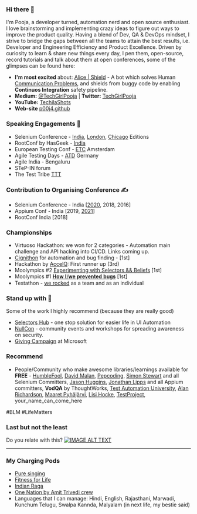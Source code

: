 ### Hi there 👋
I'm Pooja, a developer turned, automation nerd and open source enthusiast. 
I love brainstorming and implementing crazy ideas to figure out ways to improve the product quality. 
Having a blend of Dev, QA & DevOps mindset, I strive to bridge the gaps between all the teams to attain the best results, i.e. Developer and Engineering Efficiency and Product Excellence.
Driven by curiosity to learn & share new things every day, I pen them, open-source, record tutorials and talk about them at open conferences, some of the glimpses can be found here:

- **I'm most excited** about: [Alice | Shield](https://github.com/p00j4/alice) - A bot which solves Human [Communication Problems](https://p00j4.github.io/#alice), and shields from buggy code by enabling **Continuos Integration** safety pipeline.
- **Medium:**  [@TechGirlPooja](https://medium.com/@TechGirlPooja) | **Twitter:** [TechGirlPooja](https://www.twitter.com/TechGirlPooja)
- **YouTube:** [TechilaShots](https://www.youtube.com/c/TechilaShots/playlists)
- **Web-site** [p00j4.github](p00j4.github.io)

### Speaking Engagements 🎤
- Selenium Conference - [India](https://2018.seleniumconf.in/#anchor-speakers), [London](https://2016.seleniumconf.co.uk/sessions), [Chicago](https://www.seleniumconf.us/talks#pooja-shah) Editions
- RootConf by HasGeek - [India](https://hasgeek.com/rootconf/2018/schedule/dealing-with-legacy-systems-q-a-session-with-pooja-shah-kashif-razzaqui-and-vivek-sridhar-9WtYXsn4SfAJjfR2LDwP1E)
- European Testing Conf - [ETC](https://europeantestingconference.eu/2018/speakers/) Amsterdam
- Agile Testing Days - [ATD](https://p00j4.github.io/#where_i_am) Germany
- Agile India - Bengaluru
- STeP-IN forum
- The Test Tribe [TTT](https://www.thetesttribe.com/testflix/)

### Contribution to Organising Conference ✍️
- Selenium Conference - India [[2020](https://confengine.com/conferences/selenium-conf-2020/program-committee), 2018, 2016]
- Appium Conf - India [2019, [2021](https://confengine.com/conferences/appium-conf-2021/program-committee)]
- RootConf India [2018]

### Championships
- Virtuoso Hackathon: we won for 2 categories - Automation main challenge and API hacking into CI/CD. Links coming up.
- [Cignithon](https://www.linkedin.com/feed/update/urn:li:activity:6840931727481860096/) for automation and bug finding - [1st]
- Hackathon by [AccelQ](https://www.linkedin.com/feed/update/urn:li:activity:6799624938362937344/): First runner up (3rd)
- Moolympics #2 [Experimenting with Selectors && Beliefs](https://www.linkedin.com/feed/update/urn:li:activity:6778308142108409856/) [1st]
- Moolympics #1 [𝐇𝐨𝐰 𝐈/𝐰𝐞 𝐩𝐫𝐞𝐯𝐞𝐧𝐭𝐞𝐝 𝐛𝐮𝐠𝐬](https://www.linkedin.com/feed/update/urn:li:activity:6766977755889324032/) [1st]
- Testathon - [we rocked](https://twitter.com/moengage/status/1093808863537590273?s=20) as a team and as an individual 

### Stand up with 🙌
Some of the work I highly recommend (because they are really good)
- [Selectors Hub](https://www.selectorshub.com/) - one stop solution for easier life in UI Automation
- [NullCon](https://null.community/chapters/1-bangalore)  - community events and workshops for spreading awareness on security. 
- [Giving Campaign](https://www.microsoft.com/en-us/corporate-responsibility/philanthropies/employee-engagement) at Microsoft

### Recommend 
- People/Community who make awesome libraries/learnings available for **FREE** - [HumbleFool](https://twitter.com/harsha_s), [David Malan](https://twitter.com/davidjmalan), [Pepcoding](https://www.youtube.com/channel/UC7rNzgC2fEBVpb-q_acpsmw), [Simon Stewart](https://twitter.com/shs96c) and all Selenium Committers, [Jason Huggins](https://twitter.com/hugs), [Jonathan Lipps](https://twitter.com/jlipps) and all Appium committers, **VodQA** by ThoughtWorks, [Test Automation University](https://testautomationu.applitools.com/), [Alan Richardson](https://twitter.com/eviltester), [Maaret Pyhäjärvi](https://twitter.com/maaretp), [Lisi Hocke](https://twitter.com/lisihocke), [TestProject](https://testproject.io/), your_name_can_come_here

#BLM #LifeMatters 

### Last but not the least
Do you relate with this?
[![IMAGE ALT TEXT](https://user-images.githubusercontent.com/6470509/89036423-48326100-d35a-11ea-84d0-d2e5526af183.png)](https://youtu.be/5DtnB2MKMkg?t=164 "Automation beyond tests")

-------------

### My Charging Pods

- [Pure singing](https://www.youtube.com/channel/UCKqysqREYJzPMlK5GHduySQ)
- [Fitness for Life](https://www.youtube.com/c/fitbeat)
- [Indian Raga](https://www.youtube.com/user/indianragaproject)
- [One Nation by Amit Trivedi crew](https://www.youtube.com/watch?v=PFW6fHmYcdM)
- Languages that I can manage: Hindi, English, Rajasthani, Marwadi, Kunchum Telugu, Swalpa Kannda, Malyalam (in next life, my bestie said)
<!--
**p00j4/p00j4** is a ✨ _special_ ✨ repository because its `README.md` (this file) appears on your GitHub profile.

Here are some ideas to get you started:

- 🔭 I’m currently working on ...
- 🌱 I’m currently learning ...
- 👯 I’m looking to collaborate on ...
- 🤔 I’m looking for help with ...
- 💬 Ask me about ...
- 📫 How to reach me: ...
- 😄 Pronouns: ...
- ⚡ Fun fact: ...
-->
